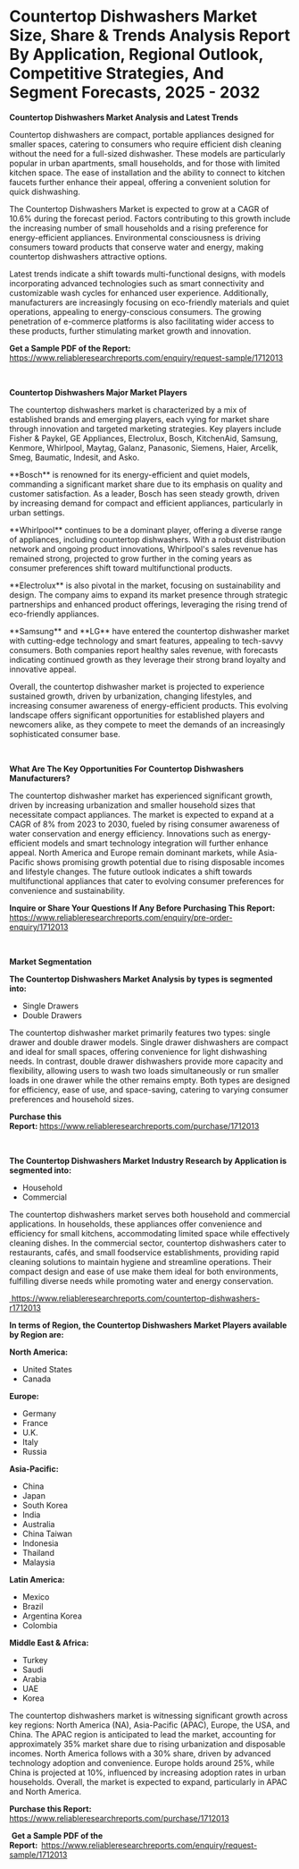 <p><h1>Countertop Dishwashers Market Size, Share & Trends Analysis Report By Application, Regional Outlook, Competitive Strategies, And Segment Forecasts, 2025 - 2032</h1></p><p><strong>Countertop Dishwashers Market Analysis and Latest Trends</strong></p>
<p><p>Countertop dishwashers are compact, portable appliances designed for smaller spaces, catering to consumers who require efficient dish cleaning without the need for a full-sized dishwasher. These models are particularly popular in urban apartments, small households, and for those with limited kitchen space. The ease of installation and the ability to connect to kitchen faucets further enhance their appeal, offering a convenient solution for quick dishwashing.</p><p>The Countertop Dishwashers Market is expected to grow at a CAGR of 10.6% during the forecast period. Factors contributing to this growth include the increasing number of small households and a rising preference for energy-efficient appliances. Environmental consciousness is driving consumers toward products that conserve water and energy, making countertop dishwashers attractive options. </p><p>Latest trends indicate a shift towards multi-functional designs, with models incorporating advanced technologies such as smart connectivity and customizable wash cycles for enhanced user experience. Additionally, manufacturers are increasingly focusing on eco-friendly materials and quiet operations, appealing to energy-conscious consumers. The growing penetration of e-commerce platforms is also facilitating wider access to these products, further stimulating market growth and innovation.</p></p>
<p><strong>Get a Sample PDF of the Report:&nbsp;</strong> <a href="https://www.reliableresearchreports.com/enquiry/request-sample/1712013?utm_campaign=3512&utm_medium=2&utm_source=Github&utm_content=ia&utm_term=16042025&utm_id=countertop-dishwashers">https://www.reliableresearchreports.com/enquiry/request-sample/1712013</a></p>
<p>&nbsp;</p>
<p><strong>Countertop Dishwashers Major Market Players</strong></p>
<p><p>The countertop dishwashers market is characterized by a mix of established brands and emerging players, each vying for market share through innovation and targeted marketing strategies. Key players include Fisher & Paykel, GE Appliances, Electrolux, Bosch, KitchenAid, Samsung, Kenmore, Whirlpool, Maytag, Galanz, Panasonic, Siemens, Haier, Arcelik, Smeg, Baumatic, Indesit, and Asko.</p><p>**Bosch** is renowned for its energy-efficient and quiet models, commanding a significant market share due to its emphasis on quality and customer satisfaction. As a leader, Bosch has seen steady growth, driven by increasing demand for compact and efficient appliances, particularly in urban settings.</p><p>**Whirlpool** continues to be a dominant player, offering a diverse range of appliances, including countertop dishwashers. With a robust distribution network and ongoing product innovations, Whirlpool's sales revenue has remained strong, projected to grow further in the coming years as consumer preferences shift toward multifunctional products.</p><p>**Electrolux** is also pivotal in the market, focusing on sustainability and design. The company aims to expand its market presence through strategic partnerships and enhanced product offerings, leveraging the rising trend of eco-friendly appliances.</p><p>**Samsung** and **LG** have entered the countertop dishwasher market with cutting-edge technology and smart features, appealing to tech-savvy consumers. Both companies report healthy sales revenue, with forecasts indicating continued growth as they leverage their strong brand loyalty and innovative appeal.</p><p>Overall, the countertop dishwasher market is projected to experience sustained growth, driven by urbanization, changing lifestyles, and increasing consumer awareness of energy-efficient products. This evolving landscape offers significant opportunities for established players and newcomers alike, as they compete to meet the demands of an increasingly sophisticated consumer base.</p></p>
<p>&nbsp;</p>
<p><strong>What Are The Key Opportunities For Countertop Dishwashers Manufacturers?</strong></p>
<p><p>The countertop dishwasher market has experienced significant growth, driven by increasing urbanization and smaller household sizes that necessitate compact appliances. The market is expected to expand at a CAGR of 8% from 2023 to 2030, fueled by rising consumer awareness of water conservation and energy efficiency. Innovations such as energy-efficient models and smart technology integration will further enhance appeal. North America and Europe remain dominant markets, while Asia-Pacific shows promising growth potential due to rising disposable incomes and lifestyle changes. The future outlook indicates a shift towards multifunctional appliances that cater to evolving consumer preferences for convenience and sustainability.</p></p>
<p><strong>Inquire or Share Your Questions If Any Before Purchasing This Report:</strong> <a href="https://www.reliableresearchreports.com/enquiry/pre-order-enquiry/1712013?utm_campaign=3512&utm_medium=2&utm_source=Github&utm_content=ia&utm_term=16042025&utm_id=countertop-dishwashers">https://www.reliableresearchreports.com/enquiry/pre-order-enquiry/1712013</a></p>
<p>&nbsp;</p>
<p><strong>Market Segmentation</strong></p>
<p><strong>The Countertop Dishwashers Market Analysis by types is segmented into:</strong></p>
<p><ul><li>Single Drawers</li><li>Double Drawers</li></ul></p>
<p><p>The countertop dishwasher market primarily features two types: single drawer and double drawer models. Single drawer dishwashers are compact and ideal for small spaces, offering convenience for light dishwashing needs. In contrast, double drawer dishwashers provide more capacity and flexibility, allowing users to wash two loads simultaneously or run smaller loads in one drawer while the other remains empty. Both types are designed for efficiency, ease of use, and space-saving, catering to varying consumer preferences and household sizes.</p></p>
<p><strong>Purchase this Report:&nbsp;</strong><a href="https://www.reliableresearchreports.com/purchase/1712013?utm_campaign=3512&utm_medium=2&utm_source=Github&utm_content=ia&utm_term=16042025&utm_id=countertop-dishwashers">https://www.reliableresearchreports.com/purchase/1712013</a></p>
<p>&nbsp;</p>
<p><strong>The Countertop Dishwashers Market Industry Research by Application is segmented into:</strong></p>
<p><ul><li>Household</li><li>Commercial</li></ul></p>
<p><p>The countertop dishwashers market serves both household and commercial applications. In households, these appliances offer convenience and efficiency for small kitchens, accommodating limited space while effectively cleaning dishes. In the commercial sector, countertop dishwashers cater to restaurants, cafés, and small foodservice establishments, providing rapid cleaning solutions to maintain hygiene and streamline operations. Their compact design and ease of use make them ideal for both environments, fulfilling diverse needs while promoting water and energy conservation.</p></p>
<p><a href="https://www.reliableresearchreports.com/countertop-dishwashers-r1712013?utm_campaign=3512&utm_medium=2&utm_source=Github&utm_content=ia&utm_term=16042025&utm_id=countertop-dishwashers">&nbsp;https://www.reliableresearchreports.com/countertop-dishwashers-r1712013</a></p>
<p><strong>In terms of Region, the Countertop Dishwashers Market Players available by Region are:</strong></p>
<p>
    <p> <strong> North America: </strong>
        <ul>
            <li>United States</li>
            <li>Canada</li>
        </ul>
        </p> 
    <p> <strong> Europe: </strong>
        <ul>
            <li>Germany</li>
            <li>France</li>
            <li>U.K.</li>
            <li>Italy</li>
            <li>Russia</li>
        </ul>
        </p> 
    <p> <strong> Asia-Pacific: </strong>
        <ul>
            <li>China</li>
            <li>Japan</li>
            <li>South Korea</li>
            <li>India</li>
            <li>Australia</li>
            <li>China Taiwan</li>
            <li>Indonesia</li>
            <li>Thailand</li>
            <li>Malaysia</li>
        </ul>
        </p> 
    <p> <strong> Latin America: </strong>
        <ul>
            <li>Mexico</li>
            <li>Brazil</li>
            <li>Argentina Korea</li>
            <li>Colombia</li>
        </ul>
        </p> 
    <p> <strong> Middle East & Africa: </strong>
        <ul>
            <li>Turkey</li>
            <li>Saudi</li>
            <li>Arabia</li>
            <li>UAE</li>
            <li>Korea</li>
        </ul>
    </p>
    </p>
<p><p>The countertop dishwashers market is witnessing significant growth across key regions: North America (NA), Asia-Pacific (APAC), Europe, the USA, and China. The APAC region is anticipated to lead the market, accounting for approximately 35% market share due to rising urbanization and disposable incomes. North America follows with a 30% share, driven by advanced technology adoption and convenience. Europe holds around 25%, while China is projected at 10%, influenced by increasing adoption rates in urban households. Overall, the market is expected to expand, particularly in APAC and North America.</p></p>
<p><strong>Purchase this Report: </strong><a href="https://www.reliableresearchreports.com/purchase/1712013?utm_campaign=3512&utm_medium=2&utm_source=Github&utm_content=ia&utm_term=16042025&utm_id=countertop-dishwashers">https://www.reliableresearchreports.com/purchase/1712013</a></p>
<p>&nbsp;<strong>Get a Sample PDF of the Report:&nbsp;&nbsp;</strong><a href="https://www.reliableresearchreports.com/enquiry/request-sample/1712013?utm_campaign=3512&utm_medium=2&utm_source=Github&utm_content=ia&utm_term=16042025&utm_id=countertop-dishwashers">https://www.reliableresearchreports.com/enquiry/request-sample/1712013</a></p>
<p><strong></strong></p>
<p><p></p><p></p><p></p></p>